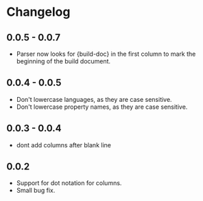 # Changelog

## 0.0.5 - 0.0.7

 * Parser now looks for {build-doc} in the first column to mark the beginning of the build document.

## 0.0.4 - 0.0.5

 * Don't lowercase languages, as they are case sensitive.
 * Don't lowercase property names, as they are case sensitive.

## 0.0.3 - 0.0.4

 * dont add columns after blank line

## 0.0.2

 * Support for dot notation for columns.
 * Small bug fix.


